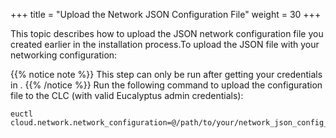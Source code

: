 +++
title = "Upload the Network JSON Configuration File"
weight = 30
+++

This topic describes how to upload the JSON network configuration file you created earlier in the installation process.To upload the JSON file with your networking configuration: 


{{% notice note %}}
This step can only be run after getting your credentials in . 
{{% /notice %}}
Run the following command to upload the configuration file to the CLC (with valid Eucalyptus admin credentials): 

    euctl cloud.network.network_configuration=@/path/to/your/network_json_config_file

